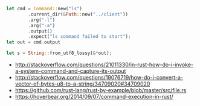 ```rust
let cmd = Command::new("ls")
        .current_dir(&Path::new("../client"))
        .arg("-l")
        .arg("-a")
        .output()
        .expect("ls command failed to start");
let out = cmd.output

let s = String::from_utf8_lossy(&*out);
```

- http://stackoverflow.com/questions/21011330/in-rust-how-do-i-invoke-a-system-command-and-capture-its-output
- http://stackoverflow.com/questions/19076719/how-do-i-convert-a-vector-of-bytes-u8-to-a-string/34709020#34709020
- https://github.com/rust-lang/rust-by-example/blob/master/src/file.rs
- https://hoverbear.org/2014/09/07/command-execution-in-rust/
